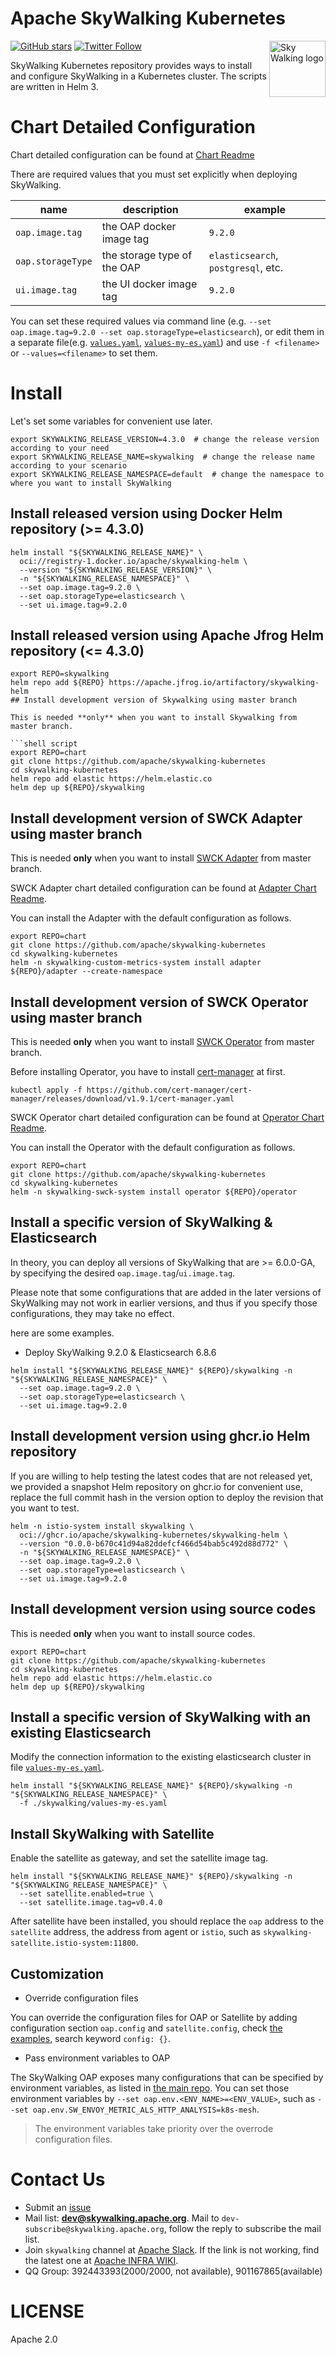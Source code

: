 Apache SkyWalking Kubernetes
==========

<img src="https://skywalking.apache.org/assets/logo.svg" alt="Sky Walking logo" height="90px" align="right" />

[![GitHub stars](https://img.shields.io/github/stars/apache/skywalking.svg?style=for-the-badge&label=Stars&logo=github)](https://github.com/apache/skywalking)
[![Twitter Follow](https://img.shields.io/twitter/follow/asfskywalking.svg?style=for-the-badge&label=Follow&logo=twitter)](https://twitter.com/AsfSkyWalking)

SkyWalking Kubernetes repository provides ways to install and configure SkyWalking in a Kubernetes cluster.
The scripts are written in Helm 3.

# Chart Detailed Configuration

Chart detailed configuration can be found at [Chart Readme](./chart/skywalking/README.md)

There are required values that you must set explicitly when deploying SkyWalking.

| name | description | example |
| ---- | ----------- | ------- |
| `oap.image.tag` | the OAP docker image tag | `9.2.0` |
| `oap.storageType` | the storage type of the OAP | `elasticsearch`, `postgresql`, etc. |
| `ui.image.tag` | the UI docker image tag | `9.2.0` |

You can set these required values via command line (e.g. `--set oap.image.tag=9.2.0 --set oap.storageType=elasticsearch`),
or edit them in a separate file(e.g. [`values.yaml`](chart/skywalking/values-es6.yaml), [`values-my-es.yaml`](chart/skywalking/values-my-es.yaml))
and use `-f <filename>` or `--values=<filename>` to set them.

# Install

Let's set some variables for convenient use later.

```shell
export SKYWALKING_RELEASE_VERSION=4.3.0  # change the release version according to your need
export SKYWALKING_RELEASE_NAME=skywalking  # change the release name according to your scenario
export SKYWALKING_RELEASE_NAMESPACE=default  # change the namespace to where you want to install SkyWalking
```

## Install released version using Docker Helm repository (>= 4.3.0)

```shell
helm install "${SKYWALKING_RELEASE_NAME}" \
  oci://registry-1.docker.io/apache/skywalking-helm \
  --version "${SKYWALKING_RELEASE_VERSION}" \
  -n "${SKYWALKING_RELEASE_NAMESPACE}" \
  --set oap.image.tag=9.2.0 \
  --set oap.storageType=elasticsearch \
  --set ui.image.tag=9.2.0
```

## Install released version using Apache Jfrog Helm repository (<= 4.3.0)

```shell
export REPO=skywalking
helm repo add ${REPO} https://apache.jfrog.io/artifactory/skywalking-helm
## Install development version of Skywalking using master branch

This is needed **only** when you want to install Skywalking from master branch.

```shell script
export REPO=chart
git clone https://github.com/apache/skywalking-kubernetes
cd skywalking-kubernetes
helm repo add elastic https://helm.elastic.co
helm dep up ${REPO}/skywalking
```

## Install development version of SWCK Adapter using master branch

This is needed **only** when you want to install [SWCK Adapter](https://github.com/apache/skywalking-swck/tree/master/adapter) from master branch. 

SWCK Adapter chart detailed configuration can be found at [Adapter Chart Readme](./chart/adapter/README.md).

You can install the Adapter with the default configuration as follows.

```shell script
export REPO=chart
git clone https://github.com/apache/skywalking-kubernetes
cd skywalking-kubernetes
helm -n skywalking-custom-metrics-system install adapter ${REPO}/adapter --create-namespace
```

## Install development version of SWCK Operator using master branch

This is needed **only** when you want to install [SWCK Operator](https://github.com/apache/skywalking-swck/tree/master/operator) from master branch. 

Before installing Operator, you have to install [cert-manager](https://cert-manager.io/) at first.

```shell script
kubectl apply -f https://github.com/cert-manager/cert-manager/releases/download/v1.9.1/cert-manager.yaml
```

SWCK Operator chart detailed configuration can be found at [Operator Chart Readme](./chart/operator/README.md).

You can install the Operator with the default configuration as follows.

```shell script
export REPO=chart
git clone https://github.com/apache/skywalking-kubernetes
cd skywalking-kubernetes
helm -n skywalking-swck-system install operator ${REPO}/operator
```

## Install a specific version of SkyWalking & Elasticsearch

In theory, you can deploy all versions of SkyWalking that are >= 6.0.0-GA, by specifying the desired `oap.image.tag`/`ui.image.tag`.

Please note that some configurations that are added in the later versions of SkyWalking may not work in earlier versions, and thus if you
specify those configurations, they may take no effect.

here are some examples.

- Deploy SkyWalking 9.2.0 & Elasticsearch 6.8.6

```shell script
helm install "${SKYWALKING_RELEASE_NAME}" ${REPO}/skywalking -n "${SKYWALKING_RELEASE_NAMESPACE}" \
  --set oap.image.tag=9.2.0 \
  --set oap.storageType=elasticsearch \
  --set ui.image.tag=9.2.0
```

## Install development version using ghcr.io Helm repository

If you are willing to help testing the latest codes that are not released yet, we provided a snapshot
Helm repository on ghcr.io for convenient use, replace the full commit hash in the version option to
deploy the revision that you want to test.

```shell
helm -n istio-system install skywalking \
  oci://ghcr.io/apache/skywalking-kubernetes/skywalking-helm \
  --version "0.0.0-b670c41d94a82ddefcf466d54bab5c492d88d772" \
  -n "${SKYWALKING_RELEASE_NAMESPACE}" \
  --set oap.image.tag=9.2.0 \
  --set oap.storageType=elasticsearch \
  --set ui.image.tag=9.2.0
```

## Install development version using source codes

This is needed **only** when you want to install source codes.

```shell script
export REPO=chart
git clone https://github.com/apache/skywalking-kubernetes
cd skywalking-kubernetes
helm repo add elastic https://helm.elastic.co
helm dep up ${REPO}/skywalking
```

## Install a specific version of SkyWalking with an existing Elasticsearch

Modify the connection information to the existing elasticsearch cluster in file [`values-my-es.yaml`](chart/skywalking/values-my-es.yaml).

```shell script
helm install "${SKYWALKING_RELEASE_NAME}" ${REPO}/skywalking -n "${SKYWALKING_RELEASE_NAMESPACE}" \
  -f ./skywalking/values-my-es.yaml
```

## Install SkyWalking with Satellite

Enable the satellite as gateway, and set the satellite image tag.

```shell script
helm install "${SKYWALKING_RELEASE_NAME}" ${REPO}/skywalking -n "${SKYWALKING_RELEASE_NAMESPACE}" \
  --set satellite.enabled=true \
  --set satellite.image.tag=v0.4.0
```

After satellite have been installed, you should replace the `oap` address to the `satellite` address, the address from agent or `istio`, such as `skywalking-satellite.istio-system:11800`.

## Customization

- Override configuration files

You can override the configuration files for OAP or Satellite by adding configuration section `oap.config` and `satellite.config`,
check [the examples](chart/skywalking/values.yaml), search keyword `config: {}`.

- Pass environment variables to OAP

The SkyWalking OAP exposes many configurations that can be specified by environment variables, as listed in [the main repo](https://github.com/apache/skywalking/blob/master/docs/en/setup/backend/configuration-vocabulary.md).
You can set those environment variables by `--set oap.env.<ENV_NAME>=<ENV_VALUE>`, such as `--set oap.env.SW_ENVOY_METRIC_ALS_HTTP_ANALYSIS=k8s-mesh`.

> The environment variables take priority over the overrode configuration files.

# Contact Us
* Submit an [issue](https://github.com/apache/skywalking/issues)
* Mail list: **dev@skywalking.apache.org**. Mail to `dev-subscribe@skywalking.apache.org`, follow the reply to subscribe the mail list.
* Join `skywalking` channel at [Apache Slack](https://join.slack.com/t/the-asf/shared_invite/enQtNzc2ODE3MjI1MDk1LTAyZGJmNTg1NWZhNmVmOWZjMjA2MGUyOGY4MjE5ZGUwOTQxY2Q3MDBmNTM5YTllNGU4M2QyMzQ4M2U4ZjQ5YmY). If the link is not working, find the latest one at [Apache INFRA WIKI](https://cwiki.apache.org/confluence/display/INFRA/Slack+Guest+Invites).
* QQ Group: 392443393(2000/2000, not available), 901167865(available)

# LICENSE
Apache 2.0
